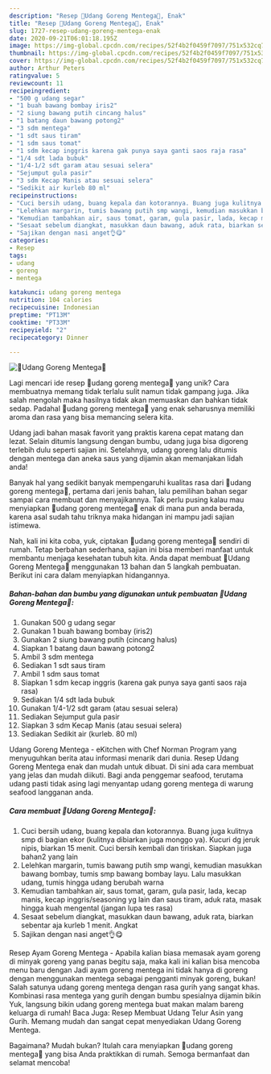 ```yaml
---
description: "Resep 🍤Udang Goreng Mentega🍤, Enak"
title: "Resep 🍤Udang Goreng Mentega🍤, Enak"
slug: 1727-resep-udang-goreng-mentega-enak
date: 2020-09-21T06:01:18.195Z
image: https://img-global.cpcdn.com/recipes/52f4b2f0459f7097/751x532cq70/🍤udang-goreng-mentega🍤-foto-resep-utama.jpg
thumbnail: https://img-global.cpcdn.com/recipes/52f4b2f0459f7097/751x532cq70/🍤udang-goreng-mentega🍤-foto-resep-utama.jpg
cover: https://img-global.cpcdn.com/recipes/52f4b2f0459f7097/751x532cq70/🍤udang-goreng-mentega🍤-foto-resep-utama.jpg
author: Arthur Peters
ratingvalue: 5
reviewcount: 11
recipeingredient:
- "500 g udang segar"
- "1 buah bawang bombay iris2"
- "2 siung bawang putih cincang halus"
- "1 batang daun bawang potong2"
- "3 sdm mentega"
- "1 sdt saus tiram"
- "1 sdm saus tomat"
- "1 sdm kecap inggris karena gak punya saya ganti saos raja rasa"
- "1/4 sdt lada bubuk"
- "1/4-1/2 sdt garam atau sesuai selera"
- "Sejumput gula pasir"
- "3 sdm Kecap Manis atau sesuai selera"
- "Sedikit air kurleb 80 ml"
recipeinstructions:
- "Cuci bersih udang, buang kepala dan kotorannya. Buang juga kulitnya smp di bagian ekor (kulitnya dibiarkan juga monggo ya). Kucuri dg jeruk nipis, biarkan 15 menit. Cuci bersih kembali dan tiriskan. Siapkan juga bahan2 yang lain"
- "Lelehkan margarin, tumis bawang putih smp wangi, kemudian masukkan bawang bombay, tumis smp bawang bombay layu. Lalu masukkan udang, tumis hingga udang berubah warna"
- "Kemudian tambahkan air, saus tomat, garam, gula pasir, lada, kecap manis, kecap inggris/seasoning yg lain dan saus tiram, aduk rata, masak hingga kuah mengental (jangan lupa tes rasa)"
- "Sesaat sebelum diangkat, masukkan daun bawang, aduk rata, biarkan sebentar aja kurleb 1 menit. Angkat"
- "Sajikan dengan nasi anget👌😋"
categories:
- Resep
tags:
- udang
- goreng
- mentega

katakunci: udang goreng mentega 
nutrition: 104 calories
recipecuisine: Indonesian
preptime: "PT13M"
cooktime: "PT33M"
recipeyield: "2"
recipecategory: Dinner

---
```



![🍤Udang Goreng Mentega🍤](https://img-global.cpcdn.com/recipes/52f4b2f0459f7097/751x532cq70/🍤udang-goreng-mentega🍤-foto-resep-utama.jpg)

Lagi mencari ide resep 🍤udang goreng mentega🍤 yang unik? Cara membuatnya memang tidak terlalu sulit namun tidak gampang juga. Jika salah mengolah maka hasilnya tidak akan memuaskan dan bahkan tidak sedap. Padahal 🍤udang goreng mentega🍤 yang enak seharusnya memiliki aroma dan rasa yang bisa memancing selera kita.

Udang jadi bahan masak favorit yang praktis karena cepat matang dan lezat. Selain ditumis langsung dengan bumbu, udang juga bisa digoreng terlebih dulu seperti sajian ini. Setelahnya, udang goreng lalu ditumis dengan mentega dan aneka saus yang dijamin akan memanjakan lidah anda!

Banyak hal yang sedikit banyak mempengaruhi kualitas rasa dari 🍤udang goreng mentega🍤, pertama dari jenis bahan, lalu pemilihan bahan segar sampai cara membuat dan menyajikannya. Tak perlu pusing kalau mau menyiapkan 🍤udang goreng mentega🍤 enak di mana pun anda berada, karena asal sudah tahu triknya maka hidangan ini mampu jadi sajian istimewa.


Nah, kali ini kita coba, yuk, ciptakan 🍤udang goreng mentega🍤 sendiri di rumah. Tetap berbahan sederhana, sajian ini bisa memberi manfaat untuk membantu menjaga kesehatan tubuh kita. Anda dapat membuat 🍤Udang Goreng Mentega🍤 menggunakan 13 bahan dan 5 langkah pembuatan. Berikut ini cara dalam menyiapkan hidangannya.

<!--inarticleads1-->

##### Bahan-bahan dan bumbu yang digunakan untuk pembuatan 🍤Udang Goreng Mentega🍤:

1. Gunakan 500 g udang segar
1. Gunakan 1 buah bawang bombay (iris2)
1. Gunakan 2 siung bawang putih (cincang halus)
1. Siapkan 1 batang daun bawang potong2
1. Ambil 3 sdm mentega
1. Sediakan 1 sdt saus tiram
1. Ambil 1 sdm saus tomat
1. Siapkan 1 sdm kecap inggris (karena gak punya saya ganti saos raja rasa)
1. Sediakan 1/4 sdt lada bubuk
1. Gunakan 1/4-1/2 sdt garam (atau sesuai selera)
1. Sediakan Sejumput gula pasir
1. Siapkan 3 sdm Kecap Manis (atau sesuai selera)
1. Sediakan Sedikit air (kurleb. 80 ml)


Udang Goreng Mentega - eKitchen with Chef Norman Program yang menyuguhkan berita atau informasi menarik dari dunia. Resep Udang Goreng Mentega enak dan mudah untuk dibuat. Di sini ada cara membuat yang jelas dan mudah diikuti. Bagi anda penggemar seafood, terutama udang pasti tidak asing lagi menyantap udang goreng mentega di warung seafood langganan anda. 

<!--inarticleads2-->

##### Cara membuat 🍤Udang Goreng Mentega🍤:

1. Cuci bersih udang, buang kepala dan kotorannya. Buang juga kulitnya smp di bagian ekor (kulitnya dibiarkan juga monggo ya). Kucuri dg jeruk nipis, biarkan 15 menit. Cuci bersih kembali dan tiriskan. Siapkan juga bahan2 yang lain
1. Lelehkan margarin, tumis bawang putih smp wangi, kemudian masukkan bawang bombay, tumis smp bawang bombay layu. Lalu masukkan udang, tumis hingga udang berubah warna
1. Kemudian tambahkan air, saus tomat, garam, gula pasir, lada, kecap manis, kecap inggris/seasoning yg lain dan saus tiram, aduk rata, masak hingga kuah mengental (jangan lupa tes rasa)
1. Sesaat sebelum diangkat, masukkan daun bawang, aduk rata, biarkan sebentar aja kurleb 1 menit. Angkat
1. Sajikan dengan nasi anget👌😋


Resep Ayam Goreng Mentega - Apabila kalian biasa memasak ayam goreng di minyak goreng yang panas begitu saja, maka kali ini kalian bisa mencoba menu baru dengan Jadi ayam goreng mentega ini tidak hanya di goreng dengan menggunakan mentega sebagai pengganti minyak goreng, bukan! Salah satunya udang goreng mentega dengan rasa gurih yang sangat khas. Kombinasi rasa mentega yang gurih dengan bumbu spesialnya dijamin bikin Yuk, langsung bikin udang goreng mentega buat makan malam bareng keluarga di rumah! Baca Juga: Resep Membuat Udang Telur Asin yang Gurih. Memang mudah dan sangat cepat menyediakan Udang Goreng Mentega. 

Bagaimana? Mudah bukan? Itulah cara menyiapkan 🍤udang goreng mentega🍤 yang bisa Anda praktikkan di rumah. Semoga bermanfaat dan selamat mencoba!
